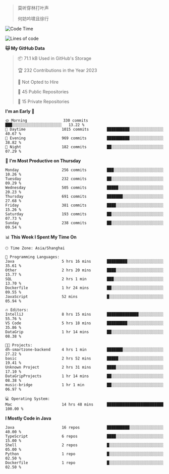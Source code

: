 > 莫听穿林打叶声
> 
> 何妨吟啸且徐行

<!-- ![Github Stats](https://github-readme-stats.vercel.app/api?username=catch6&count_private=true&show_icons=true&theme=gruvbox) -->

<!-- ![Top Langs](https://github-readme-stats.vercel.app/api/top-langs/?username=catch6&layout=compact) -->

<!--START_SECTION:waka-->
![Code Time](http://img.shields.io/badge/Code%20Time-636%20hrs-blue)

![Lines of code](https://img.shields.io/badge/From%20Hello%20World%20I%27ve%20Written-9.3%20million%20lines%20of%20code-blue)

**🐱 My GitHub Data** 

> 📦 71.1 kB Used in GitHub's Storage 
 > 
> 🏆 232 Contributions in the Year 2023
 > 
> 🚫 Not Opted to Hire
 > 
> 📜 45 Public Repositories 
 > 
> 🔑 15 Private Repositories 
 > 
**I'm an Early 🐤** 

```text
🌞 Morning                330 commits         ███░░░░░░░░░░░░░░░░░░░░░░   13.22 % 
🌆 Daytime                1015 commits        ██████████░░░░░░░░░░░░░░░   40.67 % 
🌃 Evening                969 commits         ██████████░░░░░░░░░░░░░░░   38.82 % 
🌙 Night                  182 commits         ██░░░░░░░░░░░░░░░░░░░░░░░   07.29 % 
```
📅 **I'm Most Productive on Thursday** 

```text
Monday                   256 commits         ███░░░░░░░░░░░░░░░░░░░░░░   10.26 % 
Tuesday                  232 commits         ██░░░░░░░░░░░░░░░░░░░░░░░   09.29 % 
Wednesday                505 commits         █████░░░░░░░░░░░░░░░░░░░░   20.23 % 
Thursday                 691 commits         ███████░░░░░░░░░░░░░░░░░░   27.68 % 
Friday                   381 commits         ████░░░░░░░░░░░░░░░░░░░░░   15.26 % 
Saturday                 193 commits         ██░░░░░░░░░░░░░░░░░░░░░░░   07.73 % 
Sunday                   238 commits         ██░░░░░░░░░░░░░░░░░░░░░░░   09.54 % 
```


📊 **This Week I Spent My Time On** 

```text
🕑︎ Time Zone: Asia/Shanghai

💬 Programming Languages: 
Java                     5 hrs 16 mins       █████████░░░░░░░░░░░░░░░░   35.61 % 
Other                    2 hrs 20 mins       ████░░░░░░░░░░░░░░░░░░░░░   15.77 % 
SQL                      2 hrs 1 min         ███░░░░░░░░░░░░░░░░░░░░░░   13.70 % 
Dockerfile               1 hr 24 mins        ██░░░░░░░░░░░░░░░░░░░░░░░   09.55 % 
JavaScript               52 mins             █░░░░░░░░░░░░░░░░░░░░░░░░   05.94 % 

🔥 Editors: 
IntelliJ                 8 hrs 15 mins       ██████████████░░░░░░░░░░░   55.76 % 
VS Code                  5 hrs 18 mins       █████████░░░░░░░░░░░░░░░░   35.86 % 
DataGrip                 1 hr 14 mins        ██░░░░░░░░░░░░░░░░░░░░░░░   08.38 % 

🐱‍💻 Projects: 
dh-smartzone-backend     4 hrs 1 min         ███████░░░░░░░░░░░░░░░░░░   27.22 % 
basic                    2 hrs 52 mins       █████░░░░░░░░░░░░░░░░░░░░   19.41 % 
Unknown Project          2 hrs 31 mins       ████░░░░░░░░░░░░░░░░░░░░░   17.10 % 
DataGripProjects         1 hr 14 mins        ██░░░░░░░░░░░░░░░░░░░░░░░   08.38 % 
music-bridge             1 hr 1 min          ██░░░░░░░░░░░░░░░░░░░░░░░   06.97 % 

💻 Operating System: 
Mac                      14 hrs 48 mins      █████████████████████████   100.00 % 
```

**I Mostly Code in Java** 

```text
Java                     16 repos            ██████████░░░░░░░░░░░░░░░   40.00 % 
TypeScript               6 repos             ████░░░░░░░░░░░░░░░░░░░░░   15.00 % 
Shell                    2 repos             █░░░░░░░░░░░░░░░░░░░░░░░░   05.00 % 
Python                   1 repo              █░░░░░░░░░░░░░░░░░░░░░░░░   02.50 % 
Dockerfile               1 repo              █░░░░░░░░░░░░░░░░░░░░░░░░   02.50 % 
```




<!--END_SECTION:waka-->
